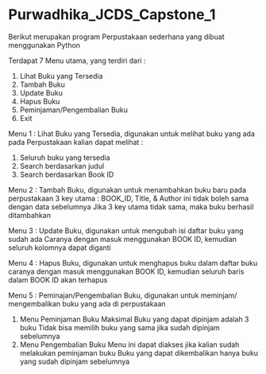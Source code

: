 # Purwadhika_JCDS_Capstone_1
Berikut merupakan program Perpustakaan sederhana yang dibuat menggunakan Python

Terdapat 7 Menu utama, yang terdiri dari :
1. Lihat Buku yang Tersedia
2. Tambah Buku
3. Update Buku
4. Hapus Buku
5. Peminjaman/Pengembalian Buku
6. Exit

Menu 1 : Lihat Buku yang Tersedia, digunakan untuk melihat buku yang ada pada Perpustakaan
kalian dapat melihat :
1. Seluruh buku yang tersedia 
2. Search berdasarkan judul
3. Search berdasarkan Book ID

Menu 2 : Tambah Buku, digunakan untuk menambahkan buku baru pada perpustakaan
3 key utama : BOOK_ID, Title, & Author ini tidak boleh sama dengan data sebelumnya
Jika 3 key utama tidak sama, maka buku berhasil ditambahkan

Menu 3 : Update Buku, digunakan untuk mengubah isi daftar buku yang sudah ada 
Caranya dengan masuk menggunakan BOOK ID, kemudian seluruh kolomnya dapat diganti

Menu 4 : Hapus Buku, digunakan untuk menghapus buku dalam daftar buku
caranya dengan masuk menggunakan BOOK ID, kemudian seluruh baris dalam BOOK ID akan terhapus

Menu 5 : Peminajan/Pengembalian Buku, digunakan untuk meminjam/ mengembalikan buku yang ada di perpustakaan
1. Menu Peminjaman Buku
	Maksimal Buku yang dapat dipinjam adalah 3 buku
	Tidak bisa memilih buku yang sama jika sudah dipinjam sebelumnya
2. Menu Pengembalian Buku
	Menu ini dapat diakses jika kalian sudah melakukan peminjaman buku
	Buku yang dapat dikembalikan hanya buku yang sudah dipinjam sebelumnya
